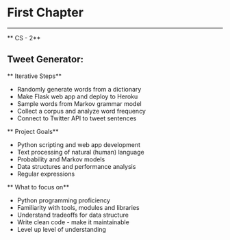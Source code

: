 # First Chapter

---

  ** CS - 2**

##                                              Tweet Generator:



** Iterative Steps**

* Randomly generate words from a dictionary
* Make Flask web app and deploy to Heroku
* Sample words from Markov grammar model
* Collect a corpus and analyze word frequency
* Connect to Twitter API to tweet sentences

** Project Goals**

* Python scripting and web app development
* Text processing of natural \(human\) language
* Probability and Markov models
* Data structures and performance analysis
* Regular expressions

** What to focus on**

* Python programming proficiency
* Familiarity with tools, modules and libraries
* Understand tradeoffs for data structure
* Write clean code - make it maintainable
* Level up level of understanding




